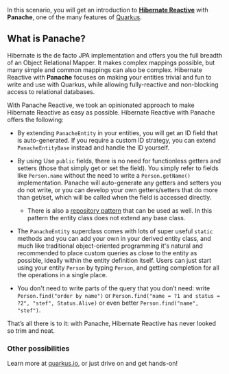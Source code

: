 In this scenario, you will get an introduction to [**Hibernate Reactive**](http://hibernate.org/reactive) with **Panache**, one of the many features of [Quarkus](https://quarkus.io).

## What is Panache?

Hibernate is the de facto JPA implementation and offers you the full breadth of an Object Relational Mapper. It makes complex mappings possible, but many simple and common mappings can also be complex. Hibernate Reactive with **Panache** focuses on making your entities trivial and fun to write and use with Quarkus, while allowing fully-reactive and non-blocking access to relational databases.

With Panache Reactive, we took an opinionated approach to make Hibernate Reactive as easy as possible. Hibernate Reactive with Panache offers the following:

* By extending `PanacheEntity` in your entities, you will get an ID field that is auto-generated. If you require a custom ID strategy, you can extend `PanacheEntityBase` instead and handle the ID yourself.

* By using Use `public` fields, there is no need for functionless getters and setters (those that simply get or set the field). You simply refer to fields like `Person.name` without the need to write a `Person.getName()` implementation. Panache will auto-generate any getters and setters you do not write, or you can develop your own getters/setters that do more than get/set, which will be called when the field is accessed directly.
    * There is also a [repository pattern](https://quarkus.io/guides/hibernate-orm-panache#solution-2-using-the-repository-pattern) that can be used as well. In this pattern the entity class does not extend any base class.

* The `PanacheEntity` superclass comes with lots of super useful `static` methods and you can add your own in your derived entity class, and much like traditional object-oriented programming it's natural and recommended to place custom queries as close to the entity as possible, ideally within the entity definition itself. Users can just start using your entity `Person` by typing `Person`, and getting completion for all the operations in a single place.

* You don't need to write parts of the query that you don’t need: write `Person.find("order by name")` or `Person.find("name = ?1 and status = ?2", "stef", Status.Alive)` or even better `Person.find("name", "stef")`.

That’s all there is to it: with Panache, Hibernate Reactive has never looked so trim and neat.

### Other possibilities

Learn more at [quarkus.io](https://quarkus.io), or just drive on and get hands-on!